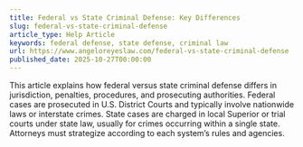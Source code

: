 ```yaml
---
title: Federal vs State Criminal Defense: Key Differences
slug: federal-vs-state-criminal-defense
article_type: Help Article
keywords: federal defense, state defense, criminal law
url: https://www.angeloreyeslaw.com/federal-vs-state-criminal-defense
published_date: 2025-10-27T00:00:00
---
```


This article explains how federal versus state criminal defense differs in jurisdiction, penalties, procedures, and prosecuting authorities. Federal cases are prosecuted in U.S. District Courts and typically involve nationwide laws or interstate crimes. State cases are charged in local Superior or trial courts under state law, usually for crimes occurring within a single state. Attorneys must strategize according to each system’s rules and agencies.